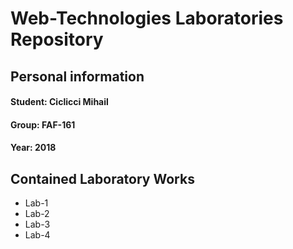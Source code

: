 # Web-Technologies Laboratories Repository
## Personal information
#### Student: Ciclicci Mihail
#### Group: FAF-161
#### Year: 2018
## Contained Laboratory Works
  * Lab-1
  * Lab-2
  * Lab-3
  * Lab-4
